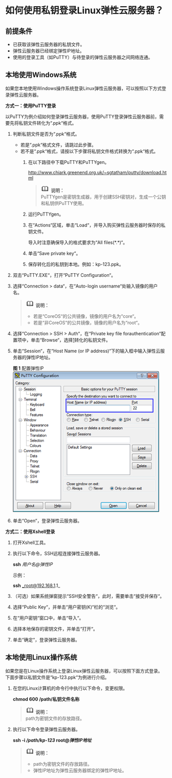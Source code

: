 # 如何使用私钥登录Linux弹性云服务器？<a name="dew_01_0064"></a>

## 前提条件<a name="section112531945191015"></a>

-   已获取该弹性云服务器的私钥文件。
-   弹性云服务器已经绑定弹性IP地址。
-   使用的登录工具（如PuTTY）与待登录的弹性云服务器之间网络连通。

## 本地使用Windows系统<a name="section17105161712537"></a>

如果您本地使用Windows操作系统登录Linux弹性云服务器，可以按照以下方式登录弹性云服务器。

**方式一：使用PuTTY登录**

以PuTTY为例介绍如何登录弹性云服务器，使用PuTTY登录弹性云服务器前，需要先将私钥文件转化为“.ppk“格式。

1.  <a name="li151021917115313"></a>判断私钥文件是否为“.ppk“格式。
    -   若是“.ppk“格式文件，请跳过此步骤。
    -   若不是“.ppk“格式，请按以下步骤将私钥文件格式转换为“.ppk“格式。
        1.  在以下路径中下载PuTTY和PuTTYgen。

            http://www.chiark.greenend.org.uk/~sgtatham/putty/download.html

            >![](public_sys-resources/icon-note.gif) **说明：**   
            >PuTTYgen是密钥生成器，用于创建SSH密钥对，生成一个公钥和私钥供PuTTY使用。  

        2.  运行PuTTYgen。
        3.  在“Actions“区域，单击“Load“，并导入购买弹性云服务器时保存的私钥文件。

            导入时注意确保导入的格式要求为“All files\(\*.\*\)“。

        4.  单击“Save private key“。
        5.  保存转化后的私钥到本地。例如：kp-123.ppk。



1.  双击“PuTTY.EXE“，打开“PuTTY Configuration“。
2.  选择“Connection \> data“，在“Auto-login username“处输入镜像的用户名。

    >![](public_sys-resources/icon-note.gif) **说明：**   
    >-   若是“CoreOS“的公共镜像，镜像的用户名为“core“。  
    >-   若是“非CoreOS“的公共镜像，镜像的用户名为“root“。  

3.  选择“Connection \> SSH \> Auth“，在“Private key file forauthentication“配置项中，单击“Browse“，选择[1](#li151021917115313)转化的私钥文件。
4.  单击“Session“，在“Host Name \(or IP address\)“下的输入框中输入弹性云服务器的弹性IP地址。

    **图 1**  配置弹性IP<a name="dew_01_0085_f0a6177ed56ce47c9861e00feb09e807b"></a>  
    ![](figures/配置弹性IP.png "配置弹性IP")

5.  单击“Open“，登录弹性云服务器。

**方式二：使用Xshell登录**

1.  打开Xshell工具。
2.  执行以下命令，SSH远程连接弹性云服务器。

    **ssh** _用户名@弹性IP_

    示例：

    **ssh** _root@192.168.1.1_

3.  （可选）如果系统弹窗提示“SSH安全警告“，此时，需要单击“接受并保存“。
4.  选择“Public Key“，并单击“用户密钥\(K\)“栏的“浏览“。
5.  在“用户密钥“窗口中，单击“导入“。
6.  选择本地保存的密钥文件，并单击“打开“。
7.  单击“确定“，登录弹性云服务器。

## 本地使用Linux操作系统<a name="section121415372310"></a>

如果您是在Linux操作系统上登录Linux弹性云服务器，可以按照下面方式登录。下面步骤以私钥文件是“kp-123.ppk“为例进行介绍。

1.  在您的Linux计算机的命令行中执行以下命令，变更权限。

    **chmod 600  __/path/私钥文件名称__**

    >![](public_sys-resources/icon-note.gif) **说明：**   
    >path为密钥文件的存放路径。  

2.  执行以下命令登录弹性云服务器。

    **ssh -i  _/path/kp-123_  root@_弹性IP地址_**

    >![](public_sys-resources/icon-note.gif) **说明：**   
    >-   path为密钥文件的存放路径。  
    >-   弹性IP地址为弹性云服务器绑定的弹性IP地址。  


